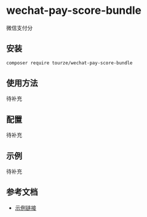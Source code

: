 # wechat-pay-score-bundle

微信支付分

## 安装

```bash
composer require tourze/wechat-pay-score-bundle
```

## 使用方法

待补充

## 配置

待补充

## 示例

待补充

## 参考文档

- [示例链接](https://example.com)
